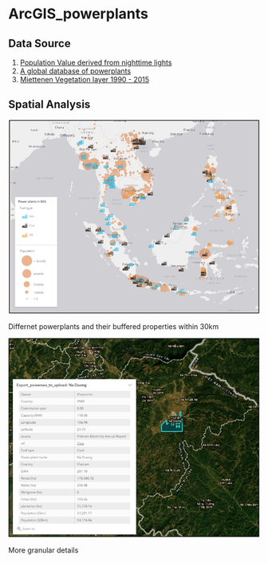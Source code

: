 # ArcGIS_powerplants


## Data Source 

1. [Population Value derived from nighttime lights](https://developers.google.com/earth-engine/datasets/catalog/WorldPop_GP_100m_pop_age_sex_cons_unadj?hl=en)
2. [A global database of powerplants](https://www.wri.org/research/global-database-power-plants)
3. [Miettenen Vegetation layer 1990 - 2015](https://www.sciencedirect.com/science/article/pii/S2351989415300470)


## Spatial Analysis 

![](images/Powerplants_in_SEA.png)

Differnet powerplants and their buffered properties within 30km 


![](images/Powerplants_details.png)

More granular details 

